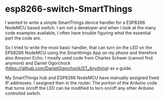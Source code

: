 # esp8266-switch-SmartThings
I wanted to write a simple SmartThings device handler for a ESP8266 NodeMCU based switch.  I am not a developer and when I look at the many code examples available, I often have trouble figuring what the essential part the code are.

So I tried to write the most basic handler, that can turn on the LED  on the EPS8266 NodeMCU using the Smartthings App on my phone and therefore also Amazon Echo.  I mostly used code from Charles Schwer (cannot find anymore) and Daniel Ogorchock (https://github.com/DanielOgorchock/ST_Anything)  as a guide.

My SmartThings hub and ESP8266 NodeMCU have manually assigned fixed IP addresses.  I assigned then in the router.
The portion of the Arduino code that turns on/off the LED can be modified to torn on/off any other Arduino controlled switch.

